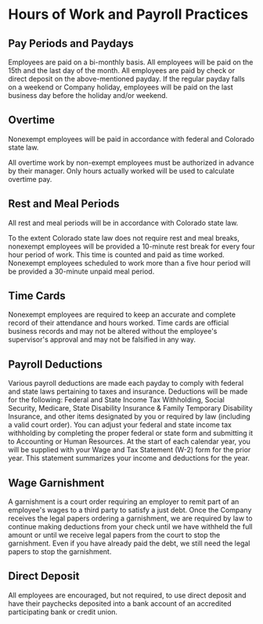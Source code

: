 # Hours of Work and Payroll Practices

## Pay Periods and Paydays

Employees are paid on a bi-monthly basis. All employees will be paid on
the 15th and the last day of the month. All employees are paid by check
or direct deposit on the above-mentioned payday. If the regular payday
falls on a weekend or Company holiday, employees will be paid on the
last business day before the holiday and/or weekend.

## Overtime

Nonexempt employees will be paid in accordance with federal and Colorado
state law.

All overtime work by non-exempt employees must be authorized in advance
by their manager. Only hours actually worked will be used to calculate
overtime pay.

## Rest and Meal Periods

All rest and meal periods will be in accordance with Colorado state law.

To the extent Colorado state law does not require rest and meal breaks,
nonexempt employees will be provided a 10-minute rest break for every
four hour period of work. This time is counted and paid as time worked.
Nonexempt employees scheduled to work more than a five hour period will
be provided a 30-minute unpaid meal period.

## Time Cards

Nonexempt employees are required to keep an accurate and complete record
of their attendance and hours worked. Time cards are official business
records and may not be altered without the employee's supervisor's
approval and may not be falsified in any way.

## Payroll Deductions

Various payroll deductions are made each payday to comply with federal
and state laws pertaining to taxes and insurance. Deductions will be
made for the following: Federal and State Income Tax Withholding, Social
Security, Medicare, State Disability Insurance & Family Temporary
Disability Insurance, and other items designated by you or required by
law (including a valid court order). You can adjust your federal and
state income tax withholding by completing the proper federal or
state form and submitting it to Accounting or Human Resources. At the
start of each calendar year, you will be supplied with your Wage and Tax
Statement (W-2) form for the prior year. This
statement summarizes your income and deductions for the year.

## Wage Garnishment

A garnishment is a court order requiring an employer to remit part of an
employee's wages to a third party to satisfy a just debt. Once the
Company receives the legal papers ordering a garnishment, we are
required by law to continue making deductions from your check until we
have withheld the full amount or until we receive legal papers from the
court to stop the garnishment. Even if you have already paid the debt,
we still need the legal papers to stop the garnishment.

## Direct Deposit

All employees are encouraged, but not required, to use direct deposit
and have their paychecks deposited into a bank account of an accredited
participating bank or credit union.

